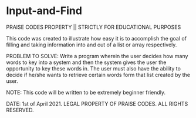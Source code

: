 # Input-and-Find

PRAISE CODES PROPERTY		|| STRICTLY FOR 
EDUCATIONAL PURPOSES
 
This code was created to illustrate how easy it is to accomplish the goal of filling and taking information into and
out of a list or array respectively.

PROBLEM TO SOLVE: Write a program wherein the user decides how many words to key into a system and then the system gives
the user the opportunity to key these words in. The user must also have the ability to decide if he/she wants to retrieve
certain words form that list created by the user.
 
NOTE: This code will be written to be extremely beginner friendly.
 
DATE: 1st of April 2021.
LEGAL PROPERTY OF PRAISE CODES.
ALL RIGHTS RESERVED.
